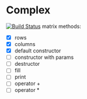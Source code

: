 # Complex

[![Build Status](https://travis-ci.org/Bozey98/Complex_t.svg?branch=master)](https://travis-ci.org/Bozey98/Complex_t)
matrix methods:
- [x] rows
- [x] columns
- [x] default constructor
- [ ] constructor with params
- [ ] destructor
- [ ] fill
- [ ] print
- [ ] operator +
- [ ] operator *
